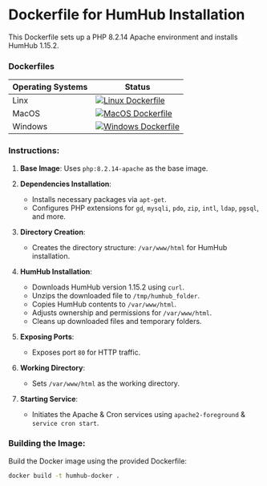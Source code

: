 # Dockerfile for HumHub Installation

This Dockerfile sets up a PHP 8.2.14 Apache environment and installs HumHub 1.15.2.

### Dockerfiles
| Operating Systems | Status |
|----------|-------------|
| Linx | [![Linux Dockerfile](https://github.com/GreenMeteor/humhub-docker/actions/workflows/linux-test.yml/badge.svg)](https://github.com/GreenMeteor/humhub-docker/actions/workflows/linux-test.yml) |
| MacOS | [![MacOS Dockerfile](https://github.com/GreenMeteor/humhub-docker/actions/workflows/macos-tests.yml/badge.svg)](https://github.com/GreenMeteor/humhub-docker/actions/workflows/macos-tests.yml) |
| Windows | [![Windows Dockerfile](https://github.com/GreenMeteor/humhub-docker/actions/workflows/windows-test.yml/badge.svg)](https://github.com/GreenMeteor/humhub-docker/actions/workflows/windows-test.yml) |

### Instructions:

1. **Base Image**: Uses `php:8.2.14-apache` as the base image.

2. **Dependencies Installation**:
    - Installs necessary packages via `apt-get`.
    - Configures PHP extensions for `gd`, `mysqli`, `pdo`, `zip`, `intl`, `ldap`, `pgsql`, and more.

3. **Directory Creation**:
    - Creates the directory structure: `/var/www/html` for HumHub installation.

4. **HumHub Installation**:
    - Downloads HumHub version 1.15.2 using `curl`.
    - Unzips the downloaded file to `/tmp/humhub_folder`.
    - Copies HumHub contents to `/var/www/html`.
    - Adjusts ownership and permissions for `/var/www/html`.
    - Cleans up downloaded files and temporary folders.

5. **Exposing Ports**:
    - Exposes port `80` for HTTP traffic.

6. **Working Directory**:
    - Sets `/var/www/html` as the working directory.

7. **Starting Service**:
    - Initiates the Apache & Cron services using `apache2-foreground` & `service cron start`.

### Building the Image:

Build the Docker image using the provided Dockerfile:

```bash
docker build -t humhub-docker .
```
